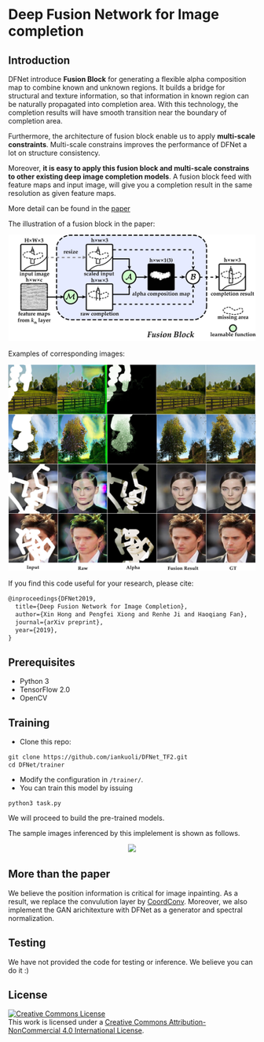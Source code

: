 # Deep Fusion Network for Image completion

## Introduction

DFNet introduce **Fusion Block** for generating a flexible alpha composition map to combine known and unknown regions.
It builds a bridge for structural and texture information, so that information in known region can be naturally propagated into completion area.
With this technology, the completion results will have smooth transition near the boundary of completion area.

Furthermore, the architecture of fusion block enable us to apply **multi-scale constraints**.
Multi-scale constrains improves the performance of DFNet a lot on structure consistency.

Moreover, **it is easy to apply this fusion block and multi-scale constrains to other existing deep image completion models**.
A fusion block feed with feature maps and input image, will give you a completion result in the same resolution as given feature maps.

More detail can be found in the [paper](https://arxiv.org/abs/1904.08060)

The illustration of a fusion block in the paper:

<p align="center">
  <img width="600" src="imgs/fusion-block.jpg">
</p>

Examples of corresponding images:

![](imgs/github_teaser.jpg)

If you find this code useful for your research, please cite:

```
@inproceedings{DFNet2019,
  title={Deep Fusion Network for Image Completion},
  author={Xin Hong and Pengfei Xiong and Renhe Ji and Haoqiang Fan},
  journal={arXiv preprint},
  year={2019},
}
```

## Prerequisites

- Python 3
- TensorFlow 2.0
- OpenCV


## Training
+ Clone this repo:
``` bash=
git clone https://github.com/iankuoli/DFNet_TF2.git
cd DFNet/trainer
```
+ Modify the configuration in ```/trainer/```.
+ You can train this model by issuing 
```bash=
python3 task.py
```
We will proceed to build the pre-trained models.

The sample images inferenced by this implelement is shown as follows.

<p align="center">
  <img width="600" src="https://i.imgur.com/jDKycES.png">
</p>

## More than the paper
We believe the position information is critical for image inpainting.
As a result, we replace the convulution layer by [CoordConv](https://arxiv.org/abs/1807.03247).
Moreover, we also implement the GAN arichitexture with DFNet as a generator and spectral normalization.

## Testing
We have not provided the code for testing or inference.
We believe you can do it :)


## License

<a rel="license" href="http://creativecommons.org/licenses/by-nc/4.0/"><img alt="Creative Commons License" style="border-width:0" src="https://i.creativecommons.org/l/by-nc/4.0/88x31.png" /></a><br />This work is licensed under a <a rel="license" href="http://creativecommons.org/licenses/by-nc/4.0/">Creative Commons Attribution-NonCommercial 4.0 International License</a>.


